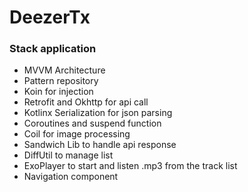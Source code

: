 # DeezerTx

### Stack application
- MVVM Architecture 
- Pattern repository 
- Koin for injection 
- Retrofit and Okhttp for api call 
- Kotlinx Serialization for json parsing 
- Coroutines and suspend function 
- Coil for image processing 
- Sandwich Lib to handle api response
- DiffUtil to manage list 
- ExoPlayer to start and listen .mp3 from the track list 
- Navigation component 
